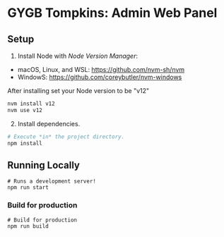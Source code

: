 # GYGB Tompkins: Admin Web Panel

## Setup

1. Install Node with _Node Version Manager_:

- macOS, Linux, and WSL: https://github.com/nvm-sh/nvm
- WindowS: https://github.com/coreybutler/nvm-windows

After installing set your Node version to be "v12"

```sh
nvm install v12
nvm use v12
```

2. Install dependencies.

```sh
# Execute *in* the project directory.
npm install
```

## Running Locally

```
# Runs a development server!
npm run start
```

### Build for production

```
# Build for production
npm run build
```